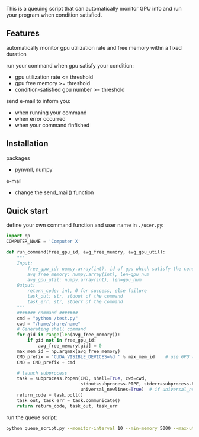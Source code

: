 This is a queuing script that can automatically monitor GPU info
and run your program when condition satisfied.

## Features
automatically monitor gpu utilization rate and free memory withn a fixed duration

run your command when gpu satisfy your condition:
- gpu utilization rate <= threshold
- gpu free memory >= threshold
- condition-satisfied gpu number >= threshold

send e-mail to inform you:
- when running your command
- when error occurred
- when your command finfished

## Installation
packages
- pynvml, numpy

e-mail
- change the send_mail() function

## Quick start

define your own command function and user name in `./user.py`:
```python
import np
COMPUTER_NAME = 'Computer X'

def run_command(free_gpu_id, avg_free_memory, avg_gpu_util):
    """
    Input:
        free_gpu_id: numpy.array(int), id of gpu which satisfy the condition
        avg_free_memory: numpy.array(int), len=gpu_num
        avg_gpu_util: numpy.array(int), len=gpu_num
    Output:
        return_code: int, 0 for success, else failure
        task_out: str, stdout of the command
        task_err: str, stderr of the command
    """
    ####### command #######
    cmd = "python /test.py"
    cwd = "/home/share/name"
    # Generating shell command
    for gid in range(len(avg_free_memory)):
        if gid not in free_gpu_id:
            avg_free_memory[gid] = 0
    max_mem_id = np.argmax(avg_free_memory)
    CMD_prefix = 'CUDA_VISIBLE_DEVICES=%d ' % max_mem_id    # use GPU with maximum GPU memory
    CMD = CMD_prefix + cmd

    # launch subprocess
    task = subprocess.Popen(CMD, shell=True, cwd=cwd, 
                            stdout=subprocess.PIPE, stderr=subprocess.PIPE, 
                            universal_newlines=True)  # if universal_newlines=False the output will be in binary format
    return_code = task.poll()
    task_out, task_err = task.communicate()
    return return_code, task_out, task_err
```

run the queue script:
```bash
python queue_script.py --monitor-interval 10 --min-memory 5000 --max-util 20 --min-gpu 1
```